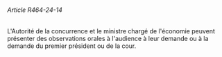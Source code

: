 ###### Article R464-24-14

L'Autorité de la concurrence et le ministre chargé de l'économie peuvent présenter des observations orales à l'audience à leur demande ou à la demande du premier président ou de la cour.

